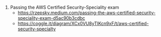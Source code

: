 
1. Passing the AWS Certified Security-Speciality exam
    - https://rzepsky.medium.com/passing-the-aws-certified-security-speciality-exam-d5ac90b3cdbc
    - https://coggle.it/diagram/XCx0VU8yTIKcn9xF/t/aws-certified-security-specialty